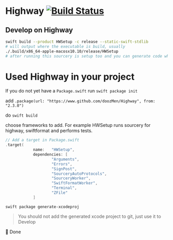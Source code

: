 
# Highway [![Build Status](https://app.bitrise.io/app/74c2194000b08d9d/status.svg?token=IqTwBXnTwOzE2pc1p3-aHw)](https://app.bitrise.io/app/74c2194000b08d9d)

## Develop on Highway

``` bash
swift build --product HWSetup -c release --static-swift-stdlib
# will output where the executable is build, usually
./.build/x86_64-apple-macosx10.10/release/HWSetup
# after running this sourcery is setup too and you can generate code when needed
```
# Used Highway in your project

If you do not yet have a `Package.swift` run `swift package init`

add `.package(url: "https://www.github.com/doozMen/Highway", from: "2.3.0")`

do `swift build`

choose frameworks to add. For example HWSetup runs sourcery for highway, swiftformat and performs tests.

``` swift
// Add a target in Package.swift
.target(
            name:   "HWSetup",
            dependencies: [
                    "Arguments",
                    "Errors",
                    "SignPost",
                    "SourceryAutoProtocols",
                    "SourceryWorker",
                    "SwiftFormatWorker",
                    "Terminal",
                    "ZFile"
            ]
```

`swift package generate-xcodeproj`

> You should not add the generated xcode project to git, just use it to Develop

🚀 Done
